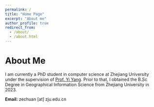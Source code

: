 ```yaml
---
permalink: /
title: "Home Page"
excerpt: "About me"
author_profile: true
redirect_from: 
  - /about/
  - /about.html
---
```


About Me
======
I am currently a PhD student in computer science at Zhejiang University under the supervision of [Prof. Yi Yang](https://scholar.google.com/citations?user=RMSuNFwAAAAJ&hl=zh-CN&oi=ao). Prior to that, I obtained the B.Sc Degree in Geographical Information Science from Zhejiang University in 2023.

**Email:** zechuan [at] zju.edu.cn








